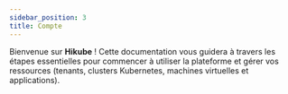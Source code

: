 ```yaml
---
sidebar_position: 3
title: Compte
---
```


Bienvenue sur **Hikube** ! Cette documentation vous guidera à travers les étapes essentielles pour commencer à utiliser la plateforme et gérer vos ressources (tenants, clusters Kubernetes, machines virtuelles et applications).

